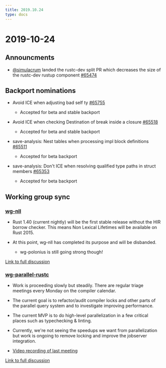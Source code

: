 ```yaml
---
title: 2019.10.24
type: docs
---
```


# 2019-10-24

## Announcments

- [@simulacrum](https://github.com/Mark-Simulacrum) landed the rustc-dev split PR which decreases the size of the rustc-dev rustup component [#65474](https://github.com/rust-lang/rust/pull/65474)

## Backport nominations

- Avoid ICE when adjusting bad self ty [#65755](https://github.com/rust-lang/rust/pull/65755)
  - Accepted for beta and stable backport
  
- Avoid ICE when checking Destination of break inside a closure [#65518](https://github.com/rust-lang/rust/pull/65518)
  - Accepted for beta and stable backport

- save-analysis: Nest tables when processing impl block definitions [#65511](https://github.com/rust-lang/rust/pull/65511)
  - Accepted for beta backport
  
- save-analysis: Don't ICE when resolving qualified type paths in struct members [#65353](https://github.com/rust-lang/rust/pull/65353)
  - Accepted for beta backport
  
## Working group sync

### [wg-nll](https://rust-lang.github.io/compiler-team/working-groups/nll/)

- Rust 1.40 (current nightly) will be the first stable release without the HIR borrow checker.
This means Non Lexical Lifetimes will be available on Rust 2015.

- At this point, wg-nll has completed its purpose and will be disbanded.
  - wg-polonius is still going strong though!
  
[Link to full discussion](https://rust-lang.zulipchat.com/#narrow/stream/131828-t-compiler/topic/weekly.20meeting.202019-10-24.20.2354818/near/178960111)

### [wg-parallel-rustc](https://rust-lang.github.io/compiler-team/working-groups/parallel-rustc/)

- Work is proceeding slowly but steadily.
There are regular triage meetings every Monday on the compiler calendar.

- The current goal is to refactor/audit compiler locks and other parts of the parallel query system and to investigate improving performance.

- The current MVP is to do high-level parallelization in a few critical places such as typechecking & linting.

- Currently, we're not seeing the speedups we want from parallelization but work is ongoing to remove locking and improve the jobserver integration.

- [Video recording of last meeting](https://youtu.be/lVjW0Nw8N_g)

[Link to full discussion](https://rust-lang.zulipchat.com/#narrow/stream/131828-t-compiler/topic/weekly.20meeting.202019-10-24.20.2354818/near/178960379)
